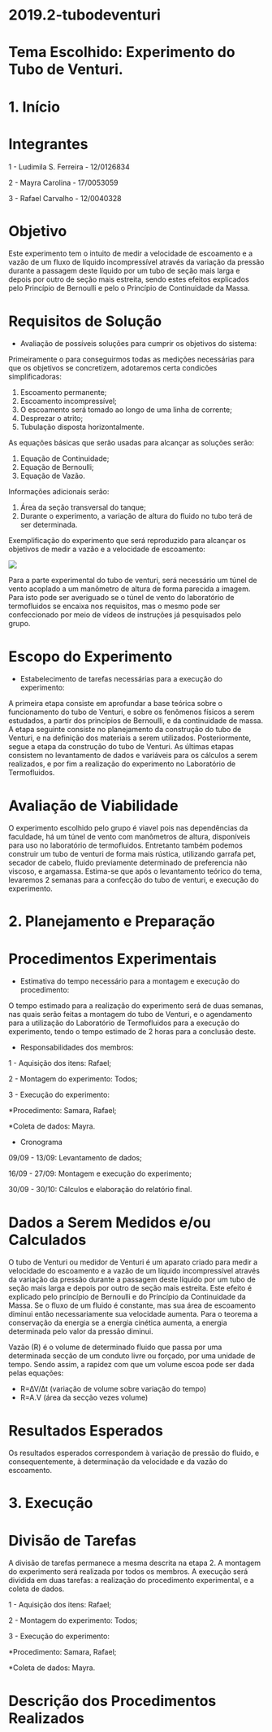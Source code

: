 # 2019.2-tubodeventuri

# Tema Escolhido: Experimento do Tubo de Venturi.

# 1. Início

# Integrantes

1 - Ludimila S. Ferreira - 12/0126834

2 - Mayra Carolina - 17/0053059

3 - Rafael Carvalho - 12/0040328

# Objetivo

Este experimento tem o intuito de medir a velocidade de escoamento e a vazão de um fluxo de líquido incompressível através da variação da pressão durante a passagem deste líquido por um tubo de seção mais larga e depois por outro de seção mais estreita, sendo estes efeitos explicados pelo Princípio de Bernoulli e pelo o Princípio de Continuidade da Massa.

# Requisitos de Solução

- Avaliação de possíveis soluções para cumprir os objetivos do sistema:

Primeiramente o para conseguirmos todas as medições necessárias para que os objetivos se concretizem, adotaremos certa condicões simplificadoras:

1. Escoamento permanente;
2. Escoamento incompressível;
3. O escoamento será tomado ao longo de uma linha de corrente;
4. Desprezar o atrito;
5. Tubulação disposta horizontalmente.

As equações básicas que serão usadas para alcançar as soluções serão:

1. Equação de Continuidade;
2. Equação de Bernoulli;
3. Equação de Vazão.

Informações adicionais serão:

1. Área da seção transversal do tanque;
2. Durante o experimento, a variação de altura do fluido no tubo terá de ser determinada.

Exemplificação do experimento que será reproduzido para alcançar os objetivos de medir a vazão e a velocidade de escoamento:

<img src="https://encrypted-tbn0.gstatic.com/images?q=tbn%3AANd9GcSCr4d9JutDYcGWSCqyN3KcO0PGCvsFA-K1tTpWOEKTBsRYfOHJ">

Para a parte experimental do tubo de venturi, será necessário um túnel de vento acoplado a um manômetro de altura de forma parecida a imagem. Para isto pode ser averiguado se o túnel de vento do laboratório de termofluidos se encaixa nos requisitos, mas o mesmo pode ser confeccionado por meio de vídeos de instruções já pesquisados pelo grupo.

# Escopo do Experimento

- Estabelecimento de tarefas necessárias para a execução do experimento:

A primeira etapa consiste em aprofundar a base teórica sobre o funcionamento do tubo de Venturi, e sobre os fenômenos físicos a serem estudados, a partir dos princípios de Bernoulli, e da continuidade de massa. A etapa seguinte consiste no planejamento da construção do tubo de Venturi, e na definição dos materiais a serem utilizados. Posteriormente, segue a etapa da construção do tubo de Venturi. As últimas etapas consistem no levantamento de dados e variáveis para os cálculos a serem realizados, e por fim a realização do experimento no Laboratório de Termofluidos.

# Avaliação de Viabilidade

O experimento escolhido pelo grupo é viavel pois nas dependências da faculdade, há um túnel de vento com manômetros de altura, disponíveis para uso no laboratório de termofluidos. Entretanto também podemos construir um tubo de venturi de forma mais rústica, utilizando garrafa pet, secador de cabelo, fluido previamente determinado de preferencia não viscoso, e argamassa.
Estima-se que após o levantamento teórico do tema, levaremos 2 semanas para a confecção do tubo de venturi, e execução do experimento.

# 2. Planejamento e Preparação

# Procedimentos Experimentais

- Estimativa do tempo necessário para a montagem e execução do procedimento:

O tempo estimado para a realização do experimento será de duas semanas, nas quais serão feitas a montagem do tubo de Venturi, e o agendamento para a utilização do Laboratório de Termofluidos para a execução do experimento, tendo o tempo estimado de 2 horas para a conclusão deste.

- Responsabilidades dos membros:

1 - Aquisição dos itens: Rafael;

2 - Montagem do experimento: Todos;

3 - Execução do experimento: 

*Procedimento: Samara, Rafael; 

*Coleta de dados: Mayra.

- Cronograma

09/09 - 13/09: Levantamento de dados;

16/09 - 27/09: Montagem e execução do experimento;

30/09 - 30/10: Cálculos e elaboração do relatório final.

# Dados a Serem Medidos e/ou Calculados

O tubo de Venturi ou medidor de Venturi é um aparato criado para medir a velocidade do escoamento
e a vazão de um líquido incompressível através da variação da pressão durante a passagem deste líquido por um tubo de seção
mais larga e depois por outro de seção mais estreita. Este efeito é explicado pelo princípio de Bernoulli e do Princípio da Continuidade da Massa. Se o fluxo de um fluido é constante, mas sua área de escoamento diminui então necessariamente sua velocidade aumenta. Para o teorema a conservação da energia se a energia cinética aumenta, a energia determinada pelo valor da pressão diminui.

Vazão (R) é o volume de determinado fluido que passa por uma determinada secção de
um conduto livre ou forçado, por uma unidade de tempo. Sendo assim, a rapidez com
que um volume escoa pode ser dada pelas equações:

* R=∆V/∆t (variação de volume sobre variação do tempo)
* R=A.V (área da secção vezes volume)

# Resultados Esperados

Os resultados esperados correspondem à variação de pressão do fluido, e consequentemente, à determinação da velocidade e da vazão do escoamento.

# 3. Execução

# Divisão de Tarefas

A divisão de tarefas permanece a mesma descrita na etapa 2. A montagem do experimento será realizada por todos os membros. A execução será dividida em duas tarefas: a realização do procedimento experimental, e a coleta de dados.

1 - Aquisição dos itens: Rafael;

2 - Montagem do experimento: Todos;

3 - Execução do experimento: 

*Procedimento: Samara, Rafael; 

*Coleta de dados: Mayra.

# Descrição dos Procedimentos Realizados
